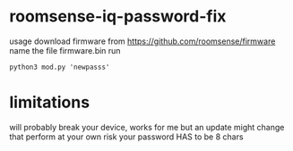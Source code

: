 # roomsense-iq-password-fix
usage
download firmware from https://github.com/roomsense/firmware
name the file firmware.bin
run 
```
python3 mod.py 'newpasss'
```
# limitations
will probably break your device, works for me but an update might change that perform at your own risk
your password HAS to be 8 chars


